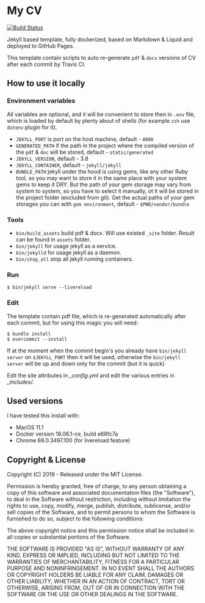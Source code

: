 # My CV

[![Build Status          ][travisci_badge]][travisci]

Jekyll based template, fully dockerized, based on Markdown & Liquid and deployed to GitHub Pages.

This template contain scripts to auto re-generate `pdf` & `docx` versions of CV after each commit by Travis CI.

## How to use it locally

### Environment variables

All variables are optional, and it will be convenient to store then in `.env` file, which is loaded by default by plenty about of shells (for example `zsh` use `dotenv` plugin for it).

* `JEKYLL_PORT` is port on the host machine, default - `4000`
* `GENERATED_PATH` if the path in the project where the compiled version of the `pdf` & `doc` will be stored, default - `static/generated`
* `JEKYLL_VERSION`, default - 3.8
* `JEKYLL_CONTAINER`, default - `jekyll/jekyll`
* `BUNDLE_PATH` jekyll under the hood is using gems, like any other Ruby tool, so you may want to store it in the same place with your system gems to keep it DRY. But the path of your gem storage may vary from system to system, so you have to select it manually, ot it will be stored in the project folder (excluded from git). Get the actual paths of your gem storages you can with `gem environment`, default - `$PWD/vendor/bundle`

### Tools

* `bin/build_assets` build pdf & docx. Will use existed `_site` folder. Result can be found in `assets` folder.
* `bin/jekyll` for usage jekyll as a service.
* `bin/jekylld` for usage jekyll as a daemon.
* `bin/stop_all` stop all jekyll running containers.

### Run

```
$ bin/jekyll serve --livereload
```

### Edit

The template contain pdf file, which is re-generated automatically after each commit, but for using this magic you will need:

```
$ bundle install
$ overcommit --install
```

If at the moment when the commit begin's you already have
`bin/jekyll server` on `$JEKYLL_PORT` then it will be used,
otherwise the `bin/jekyll server` will be up and down only for
the commit (but it is quick)

Edit the site attributes in *_config.yml* and edit the various entries in *_includes/*.

## Used versions

I have tested this install with:

* MacOS 11.1
* Docker version 18.06.1-ce, build e68fc7a
* Chrome 69.0.3497.100 (for livereload feature)

## Copyright & License

Copyright (C) 2019 - Released under the MIT License.

Permission is hereby granted, free of charge, to any person obtaining a copy of this software and associated documentation files (the "Software"), to deal in the Software without restriction, including without limitation the rights to use, copy, modify, merge, publish, distribute, sublicense, and/or sell copies of the Software, and to permit persons to whom the Software is furnished to do so, subject to the following conditions:

The above copyright notice and this permission notice shall be included in all copies or substantial portions of the Software.

THE SOFTWARE IS PROVIDED "AS IS", WITHOUT WARRANTY OF ANY KIND, EXPRESS OR IMPLIED, INCLUDING BUT NOT LIMITED TO THE WARRANTIES OF MERCHANTABILITY, FITNESS FOR A PARTICULAR PURPOSE AND
NONINFRINGEMENT. IN NO EVENT SHALL THE AUTHORS OR COPYRIGHT HOLDERS BE LIABLE FOR ANY CLAIM, DAMAGES OR OTHER LIABILITY, WHETHER IN AN ACTION OF CONTRACT, TORT OR OTHERWISE, ARISING FROM, OUT OF OR IN CONNECTION WITH THE SOFTWARE OR THE USE OR OTHER DEALINGS IN THE SOFTWARE.

[travisci_badge]: https://travis-ci.org/kvokka/kvokka.github.io.svg?branch=master
[travisci]: https://travis-ci.org/kvokka/kvokka.github.io